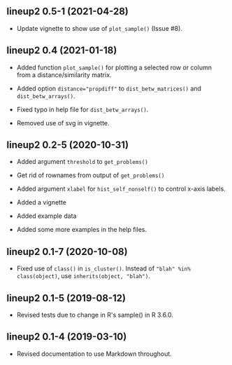## lineup2 0.5-1 (2021-04-28)

- Update vignette to show use of `plot_sample()` (Issue #8).


## lineup2 0.4 (2021-01-18)

- Added function `plot_sample()` for plotting a selected row or column
  from a distance/similarity matrix.

- Added option `distance="propdiff"` to `dist_betw_matrices()` and
  `dist_betw_arrays()`.

- Fixed typo in help file for `dist_betw_arrays()`.

- Removed use of svg in vignette.


## lineup2 0.2-5 (2020-10-31)

- Added argument `threshold` to `get_problems()`

- Get rid of rownames from output of `get_problems()`

- Added argument `xlabel` for `hist_self_nonself()` to control x-axis labels.

- Added a vignette

- Added example data

- Added some more examples in the help files.


## lineup2 0.1-7 (2020-10-08)

- Fixed use of `class()` in `is_cluster()`. Instead of
  `"blah" %in% class(object)`, use `inherits(object, "blah")`.


## lineup2 0.1-5 (2019-08-12)

- Revised tests due to change in R's sample() in R 3.6.0.


## lineup2 0.1-4 (2019-03-10)

- Revised documentation to use Markdown throughout.

